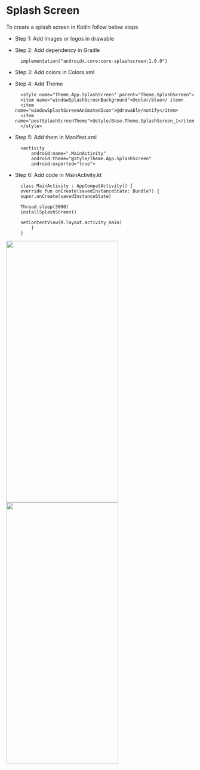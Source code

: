
# Splash Screen #

To create a splash screen in Kotlin follow below steps

- Step 1: Add Images or logos in drawable
- Step 2: Add dependency in Gradle

    
        implementation("androidx.core:core-splashscreen:1.0.0")

- Step 3: Add colors in Colors.xml
- Step 4: Add Theme


        <style name="Theme.App.SplashScreen" parent="Theme.SplashScreen">
        <item name="windowSplashScreenBackground">@color/blue</ item>
        <item name="windowSplashScreenAnimatedIcon">@drawable/notify</item>
        <item name="postSplashScreenTheme">@style/Base.Theme.SplashScreen_1</item>
        </style>

- Step 5: Add them in Manifest.xml

        
        <activity
            android:name=".MainActivity"
            android:theme="@style/Theme.App.SplashScreen"
            android:exported="true">
        
- Step 6: Add code in MainActivity.kt

        class MainActivity : AppCompatActivity() {
        override fun onCreate(savedInstanceState: Bundle?) {
        super.onCreate(savedInstanceState)

        Thread.sleep(3000)
        installSplashScreen()

        setContentView(R.layout.activity_main)
            }
        }

<img src="https://github.com/Vivek-Jadhav27/Kotlin-Components-/assets/85949907/e80591f5-e34c-486a-baaa-95db0bf942ba" width="300" height="700">

<img src="https://github.com/Vivek-Jadhav27/Kotlin-Components-/assets/85949907/c222668c-fbd3-4aaf-8825-e3983083c179" width="300" height="700">

